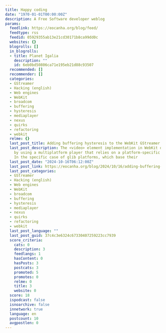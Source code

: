 ```yaml
---
title: Happy coding
date: "1970-01-01T00:00:00Z"
description: A Free Software developer weblog
params:
  feedlink: https://eocanha.org/blog/feed/
  feedtype: rss
  feedid: 05929355ab13e21cd30171b8ca99dd0c
  websites: {}
  blogrolls: []
  in_blogrolls:
  - title: Planet Igalia
    description: ""
    id: 6eb0bd50806ca71e195eb21d88c93507
  recommended: []
  recommender: []
  categories:
  - GStreamer
  - Hacking (english)
  - Web engines
  - WebKit
  - broadcom
  - buffering
  - hysteresis
  - mediaplayer
  - nexus
  - quirks
  - refactoring
  - webkit
  relme: {}
  last_post_title: Adding buffering hysteresis to the WebKit GStreamer video player
  last_post_description: The <video> element implementation in WebKit does its job
    by using a multiplatform player that relies on a platform-specific implementation.
    In the specific case of glib platforms, which base their
  last_post_date: "2024-10-16T06:12:00Z"
  last_post_link: https://eocanha.org/blog/2024/10/16/adding-buffering-hysteresis-to-the-webkit-gstreamer-video-player/
  last_post_categories:
  - GStreamer
  - Hacking (english)
  - Web engines
  - WebKit
  - broadcom
  - buffering
  - hysteresis
  - mediaplayer
  - nexus
  - quirks
  - refactoring
  - webkit
  last_post_language: ""
  last_post_guid: 37c4c3e6324c67330407259223cc7939
  score_criteria:
    cats: 0
    description: 3
    feedlangs: 1
    hasContent: 0
    hasPosts: 3
    postcats: 3
    promoted: 5
    promotes: 0
    relme: 0
    title: 3
    website: 0
  score: 18
  ispodcast: false
  isnoarchive: false
  innetwork: true
  language: en
  postcount: 10
  avgpostlen: 0
---
```

